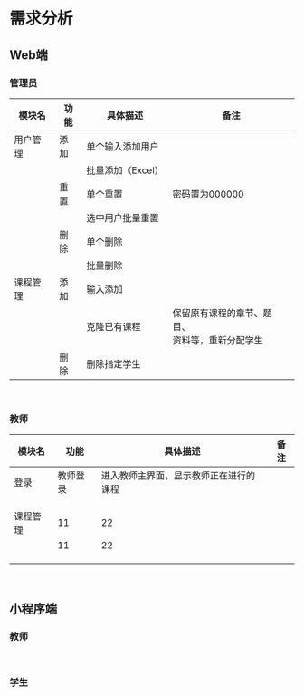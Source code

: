 # 需求分析

## Web端

### 管理员

| 模块名   | 功能 | 具体描述          | 备注                                               |
| -------- | ---- | ----------------- | -------------------------------------------------- |
| 用户管理 | 添加 | 单个输入添加用户  |                                                    |
|          |      | 批量添加（Excel） |                                                    |
|          | 重置 | 单个重置          | 密码置为000000                                     |
|          |      | 选中用户批量重置  |                                                    |
|          | 删除 | 单个删除          |                                                    |
|          |      | 批量删除          |                                                    |
| 课程管理 | 添加 | 输入添加          |                                                    |
|          |      | 克隆已有课程      | 保留原有课程的章节、题目、<br>资料等，重新分配学生 |
|          | 删除 | 删除指定学生      |                                                    |

<br>

### 教师
| 模块名   | 功能     | 具体描述                               | 备注 |
| -------- | -------- | -------------------------------------- | ---- |
| 登录     | 教师登录 | 进入教师主界面，显示教师正在进行的课程 |      |
|          |          |                                        |      |
|          |          |                                        |      |
|          |          |                                        |      |
| 课程管理 | 11       | 22                                     |      |
|          | 11       | 22                                     |      |
|          |          |                                        |      |
|          |          |                                        |      |
|          |          |                                        |      |

<br>

## 小程序端

### 教师



<br>

### 学生



<br>